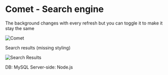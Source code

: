 # Comet - Search engine

The background changes with every refresh but you can toggle it to make it stay the same

![Comet](https://cdn.discordapp.com/attachments/707574253116981274/824680840067022878/comet_g1.PNG)

Search results (missing styling)

![Search Results](https://cdn.discordapp.com/attachments/707574253116981274/824680791434067998/comet_g2.PNG)

DB: MySQL
Server-side: Node.js
